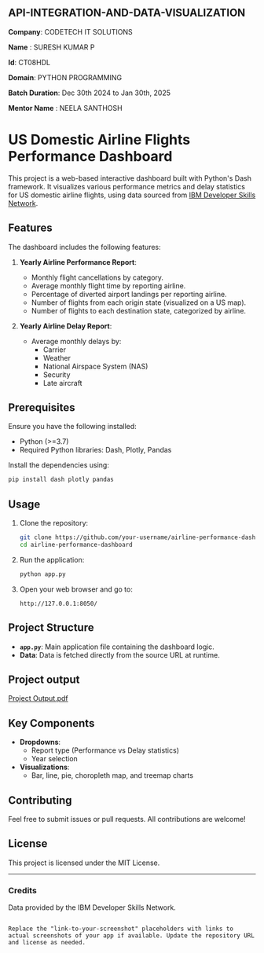 ## API-INTEGRATION-AND-DATA-VISUALIZATION

**Company**: CODETECH IT SOLUTIONS  

**Name**  : SURESH KUMAR P 

**Id**: CT08HDL

**Domain**: PYTHON PROGRAMMING

**Batch Duration**: Dec 30th 2024 to Jan 30th, 2025 

**Mentor Name** : NEELA SANTHOSH


# US Domestic Airline Flights Performance Dashboard

This project is a web-based interactive dashboard built with Python's Dash framework. It visualizes various performance metrics and delay statistics for US domestic airline flights, using data sourced from [IBM Developer Skills Network](https://cf-courses-data.s3.us.cloud-object-storage.appdomain.cloud/IBMDeveloperSkillsNetwork-DV0101EN-SkillsNetwork/Data%20Files/airline_data.csv).

## Features

The dashboard includes the following features:

1. **Yearly Airline Performance Report**:
   - Monthly flight cancellations by category.
   - Average monthly flight time by reporting airline.
   - Percentage of diverted airport landings per reporting airline.
   - Number of flights from each origin state (visualized on a US map).
   - Number of flights to each destination state, categorized by airline.

2. **Yearly Airline Delay Report**:
   - Average monthly delays by:
     - Carrier
     - Weather
     - National Airspace System (NAS)
     - Security
     - Late aircraft

## Prerequisites

Ensure you have the following installed:
- Python (>=3.7)
- Required Python libraries: Dash, Plotly, Pandas

Install the dependencies using:
```bash
pip install dash plotly pandas
```

## Usage

1. Clone the repository:
   ```bash
   git clone https://github.com/your-username/airline-performance-dashboard.git
   cd airline-performance-dashboard
   ```

2. Run the application:
   ```bash
   python app.py
   ```

3. Open your web browser and go to:
   ```
   http://127.0.0.1:8050/
   ```


## Project Structure

- **`app.py`**: Main application file containing the dashboard logic.
- **Data**: Data is fetched directly from the source URL at runtime.


## Project output
[Project Output.pdf](https://github.com/user-attachments/files/18339880/Project.Output.pdf)



## Key Components

- **Dropdowns**: 
  - Report type (Performance vs Delay statistics)
  - Year selection
- **Visualizations**: 
  - Bar, line, pie, choropleth map, and treemap charts


## Contributing

Feel free to submit issues or pull requests. All contributions are welcome!

## License

This project is licensed under the MIT License.

---

### Credits

Data provided by the IBM Developer Skills Network.

```

Replace the "link-to-your-screenshot" placeholders with links to actual screenshots of your app if available. Update the repository URL and license as needed.



